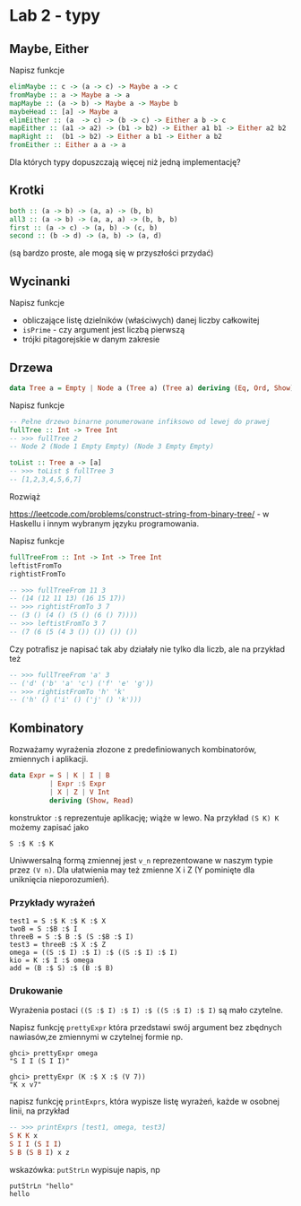 # Lab 2 - typy

## Maybe, Either

Napisz funkcje

``` haskell
elimMaybe :: c -> (a -> c) -> Maybe a -> c
fromMaybe :: a -> Maybe a -> a
mapMaybe :: (a -> b) -> Maybe a -> Maybe b
maybeHead :: [a] -> Maybe a
elimEither :: (a  -> c) -> (b -> c) -> Either a b -> c
mapEither :: (a1 -> a2) -> (b1 -> b2) -> Either a1 b1 -> Either a2 b2
mapRight ::  (b1 -> b2) -> Either a b1 -> Either a b2
fromEither :: Either a a -> a
```

Dla których typy dopuszczają więcej niż jedną implementację?

## Krotki

``` haskell
both :: (a -> b) -> (a, a) -> (b, b)
all3 :: (a -> b) -> (a, a, a) -> (b, b, b)
first :: (a -> c) -> (a, b) -> (c, b)
second :: (b -> d) -> (a, b) -> (a, d)
```

(są bardzo proste, ale mogą się w przyszłości przydać)

## Wycinanki

Napisz funkcje
- obliczające listę dzielników (właściwych) danej liczby całkowitej
- `isPrime` - czy argument jest liczbą pierwszą
- trójki pitagorejskie w danym zakresie

## Drzewa

``` haskell
data Tree a = Empty | Node a (Tree a) (Tree a) deriving (Eq, Ord, Show)
```

Napisz funkcje

``` haskell
-- Pełne drzewo binarne ponumerowane infiksowo od lewej do prawej
fullTree :: Int -> Tree Int
-- >>> fullTree 2
-- Node 2 (Node 1 Empty Empty) (Node 3 Empty Empty)

toList :: Tree a -> [a]
-- >>> toList $ fullTree 3
-- [1,2,3,4,5,6,7]
```

Rozwiąż

https://leetcode.com/problems/construct-string-from-binary-tree/ - w Haskellu i innym wybranym języku programowania.

Napisz funkcje

``` haskell
fullTreeFrom :: Int -> Int -> Tree Int
leftistFromTo
rightistFromTo

-- >>> fullTreeFrom 11 3
-- (14 (12 11 13) (16 15 17))
-- >>> rightistFromTo 3 7
-- (3 () (4 () (5 () (6 () 7))))
-- >>> leftistFromTo 3 7
-- (7 (6 (5 (4 3 ()) ()) ()) ())
```

Czy potrafisz je napisać tak aby działały nie tylko dla liczb, ale na przykład też

``` haskell
-- >>> fullTreeFrom 'a' 3
-- ('d' ('b' 'a' 'c') ('f' 'e' 'g'))
-- >>> rightistFromTo 'h' 'k'
-- ('h' () ('i' () ('j' () 'k')))
```

## Kombinatory

Rozważamy wyrażenia złozone z predefiniowanych kombinatorów, zmiennych  i aplikacji.

``` haskell
data Expr = S | K | I | B
          | Expr :$ Expr
          | X | Z | V Int
          deriving (Show, Read)
```
konstruktor `:$` reprezentuje aplikację; wiąże w lewo.
Na przykład `(S K) K` możemy zapisać jako

```
S :$ K :$ K
```

Uniwwersalną formą zmiennej jest `v_n` reprezentowane w naszym typie przez `(V n)`. Dla ułatwienia may też zmienne X i Z (Y pominięte dla uniknięcia nieporozumień).

### Przykłady wyrażeń

```
test1 = S :$ K :$ K :$ X
twoB = S :$B :$ I
threeB = S :$ B :$ (S :$B :$ I)
test3 = threeB :$ X :$ Z
omega = ((S :$ I) :$ I) :$ ((S :$ I) :$ I)
kio = K :$ I :$ omega
add = (B :$ S) :$ (B :$ B)
```

### Drukowanie

Wyrażenia postaci `((S :$ I) :$ I) :$ ((S :$ I) :$ I)` są mało czytelne.

Napisz funkcję `prettyExpr` która przedstawi swój argument bez zbędnych nawiasów,ze zmiennymi w czytelnej formie np.

```
ghci> prettyExpr omega
"S I I (S I I)"

ghci> prettyExpr (K :$ X :$ (V 7))
"K x v7"
```

napisz funkcję `printExprs`, która wypisze listę wyrażeń, każde w osobnej linii, na przykład

``` haskell
-- >>> printExprs [test1, omega, test3]
S K K x
S I I (S I I)
S B (S B I) x z
```

wskazówka: `putStrLn` wypisuje napis, np

```
putStrLn "hello"
hello
```